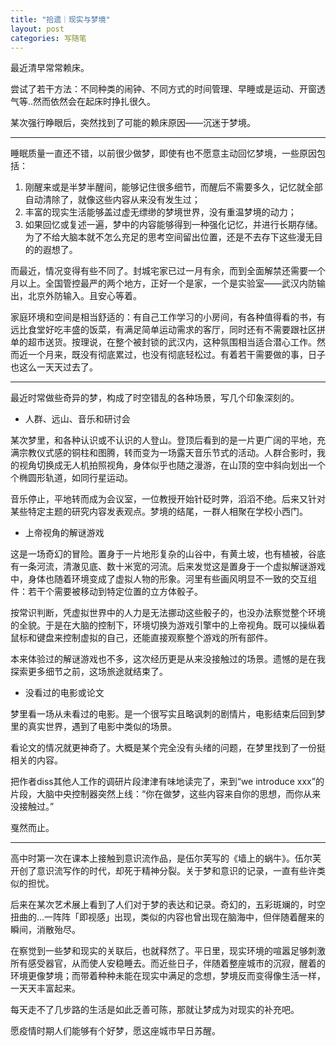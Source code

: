 ```yaml
---
title: "拾遗｜现实与梦境"
layout: post
categories: 写随笔
---
```


最近清早常常赖床。

尝试了若干方法：不同种类的闹钟、不同方式的时间管理、早睡或是运动、开窗透气等..然而依然会在起床时挣扎很久。

某次强行睁眼后，突然找到了可能的赖床原因——沉迷于梦境。

<!-- more -->

---

睡眠质量一直还不错，以前很少做梦，即使有也不愿意主动回忆梦境，一些原因包括：

1. 刚醒来或是半梦半醒间，能够记住很多细节，而醒后不需要多久，记忆就全部自动清除了，就像这些内容从来没有发生过；
2. 丰富的现实生活能够盖过虚无缥缈的梦境世界，没有重温梦境的动力；
3. 如果回忆或复述一遍，梦中的内容能够得到一种强化记忆，并进行长期存储。为了不给大脑本就不怎么充足的思考空间留出位置，还是不去存下这些漫无目的的遐想了。

而最近，情况变得有些不同了。封城宅家已过一月有余，而到全面解禁还需要一个月以上。全国管控最严的两个地方，正好一个是家，一个是实验室——武汉内防输出，北京外防输入。且安心等着。

家庭环境和空间是相当舒适的：有自己工作学习的小房间，有各种值得看的书，有远比食堂好吃丰盛的饭菜，有满足简单运动需求的客厅，同时还有不需要跟社区拼单的超市送货。按理说，在整个被封锁的武汉内，这种氛围相当适合潜心工作。然而近一个月来，既没有彻底累过，也没有彻底轻松过。有着若干需要做的事，日子也这么一天天过去了。

---

最近时常做些奇异的梦，构成了时空错乱的各种场景，写几个印象深刻的。

* 人群、远山、音乐和研讨会

某次梦里，和各种认识或不认识的人登山。登顶后看到的是一片更广阔的平地，充满宗教仪式感的铜柱和图腾，转而变为一场露天音乐节式的活动。人群合影时，我的视角切换成无人机拍照视角，身体似乎也随之漫游，在山顶的空中斜向划出一个个椭圆形轨道，如同行星运动。

音乐停止，平地转而成为会议室，一位教授开始针砭时弊，滔滔不绝。后来又针对某些特定主题的研究内容发表观点。梦境的结尾，一群人相聚在学校小西门。

* 上帝视角的解谜游戏

这是一场奇幻的冒险。置身于一片地形复杂的山谷中，有黄土坡，也有植被，谷底有一条河流，清澈见底、数十米宽的河流。后来发觉这是置身于一个虚拟解谜游戏中，身体也随着环境变成了虚拟人物的形象。河里有些画风明显不一致的交互组件：若干个需要被移动到特定位置的立方体骰子。

按常识判断，凭虚拟世界中的人力是无法挪动这些骰子的，也没办法察觉整个环境的全貌。于是在大脑的控制下，环境切换为游戏引擎中的上帝视角。既可以操纵着鼠标和键盘来控制虚拟的自己，还能直接观察整个游戏的所有部件。

本来体验过的解谜游戏也不多，这次经历更是从来没接触过的场景。遗憾的是在我探索更多细节之前，这场旅途就结束了。

* 没看过的电影或论文

梦里看一场从未看过的电影。是一个很写实且略讽刺的剧情片，电影结束后回到梦里的真实世界，遇到了电影中类似的场景。

看论文的情况就更神奇了。大概是某个完全没有头绪的问题，在梦里找到了一份挺相关的内容。

把作者diss其他人工作的调研片段津津有味地读完了，来到“we introduce xxx”的片段，大脑中央控制器突然上线：“你在做梦，这些内容来自你的思想，而你从来没接触过。”

戛然而止。

---

高中时第一次在课本上接触到意识流作品，是伍尔芙写的《墙上的蜗牛》。伍尔芙开创了意识流写作的时代，却死于精神分裂。关于梦和意识的记录，一直有些许类似的担忧。

后来在某次艺术展上看到了人们对于梦的表达和记录。奇幻的，五彩斑斓的，时空扭曲的…一阵阵「即视感」出现，类似的内容也曾出现在脑海中，但伴随着醒来的瞬间，消散殆尽。

在察觉到一些梦和现实的关联后，也就释然了。平日里，现实环境的喧嚣足够刺激所有感受器官，从而使人安稳睡去。而近些日子，伴随着整座城市的沉寂，醒着的环境更像梦境；而带着种种未能在现实中满足的念想，梦境反而变得像生活一样，一天天丰富起来。

每天走不了几步路的生活是如此乏善可陈，那就让梦成为对现实的补充吧。



愿疫情时期人们能够有个好梦，愿这座城市早日苏醒。